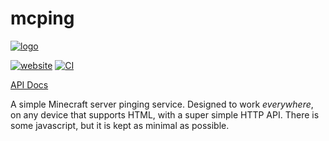 # mcping

[![logo](https://mcping.me/icon.png)](https://mcping.me)

[![website](https://img.shields.io/website-up-down-green-red/https/mcping.me.svg)](https://mcping.me) [![CI](https://github.com/randomairborne/mcping/actions/workflows/build.yml/badge.svg)](https://github.com/randomairborne/mcping/actions/workflows/build.yml)

[API Docs](https://mcping.me/api/)

A simple Minecraft server pinging service. Designed to work _everywhere_, on any device that supports HTML, with a super
simple HTTP API. There is some javascript, but it is
kept as minimal as possible.

